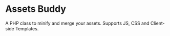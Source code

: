 Assets Buddy
============

A PHP class to minify and merge your assets. Supports JS, CSS and Client-side Templates.
